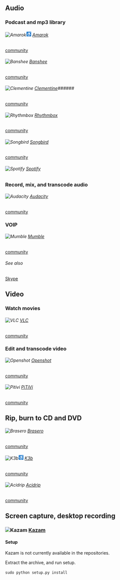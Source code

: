 ## Audio  ##

### Podcast and mp3 library ###

###### ![][img-amarok]![KDE][emblem-kde] [Amarok][homepage-amarok] ######
[community][community-amarok]
###### ![][img-banshee] [Banshee][homepage-banshee] <a id="banshee"/> ######
[community][community-banshee]
###### ![][img-clementine] [Clementine][homepage-clementine]######
[community][community-clementine]
###### ![][img-rhythmbox] [Rhythmbox][homepage-rhythmbox] ######
[community][community-rhythmbox]
###### ![][img-songbird] [Songbird][homepage-songbird] ######
[community][community-songbird]
###### ![][img-spotify] [Spotify][homepage-spotify] ######

### Record, mix, and transcode audio ###

###### ![][img-audacity] [Audacity][homepage-audacity] ######
[community][community-audacity]

### VOIP ###

###### ![][img-mumble] [Mumble][homepage-mumble] ######

[community][community-mumble]

###### See also ######

[Skype][anchor-skype]

## Video ##

### Watch movies ###

###### ![][img-vlc] [VLC][homepage-vlc] ######

[community][community-vlc]

### Edit and transcode video ###

###### ![][img-openshot] [Openshot][homepage-openshot] ######

[community][community-openshot]

###### ![][img-pitivi] [PiTiVi][homepage-pitivi] ######

[community][community-pitivi]

## Rip, burn to CD and DVD ##

###### ![][img-brasero] [Brasero][homepage-brasero] ######
[community][community-brasero]
###### ![][img-k3b]![KDE][emblem-kde] [K3b][homepage-k3b] ######
[community][community-k3b]
###### ![][img-acidrip] [Acidrip][homepage-acidrip] ######
[community][community-acidrip]

## Screen capture, desktop recording ##

### ![][img-kazam] [Kazam][homepage-kazam] ###

#### Setup ####

Kazam is not currently available in the repositories.

Extract the archive, and run setup.

`sudo python setup.py install`

[anchor-skype]: Messaging#wiki-skype

[community-acidrip]: http://community.linuxmint.com/software/view/acidrip
[community-amarok]: http://community.linuxmint.com/software/view/amarok
[community-audacity]: http://community.linuxmint.com/software/view/audacity
[community-banshee]: http://community.linuxmint.com/software/view/banshee
[community-brasero]: http://community.linuxmint.com/software/view/brasero
[community-clementine]: http://community.linuxmint.com/software/view/clementine
[community-k3b]: http://community.linuxmint.com/software/view/k3b
[community-mumble]: http://community.linuxmint.com/software/view/mumble
[community-openshot]: http://community.linuxmint.com/software/view/openshot
[community-pitivi]: http://community.linuxmint.com/software/view/pitivi
[community-rhythmbox]: http://community.linuxmint.com/software/view/rhythmbox
[community-songbird]: http://community.linuxmint.com/software/view/songbird
[community-spotify]: http://community.linuxmint.com/software/view/spotify
[community-vlc]: http://community.linuxmint.com/software/view/vlc

[emblem-kde]: image/boston.png "KDE"

[homepage-acidrip]: http://sourceforge.net/projects/acidrip/ "Acidrip"
[homepage-amarok]: http://amarok.kde.org/ "Amarok"
[homepage-audacity]: http://audacity.sourceforge.net/ "Audacity"
[homepage-banshee]: http://banshee.fm/ "Banshee"
[homepage-brasero]: http://projects.gnome.org/brasero/ "Brasero"
[homepage-clementine]: http://www.clementine-player.org/
[homepage-k3b]: http://www.k3b.org/ "K3b"
[homepage-kazam]: https://launchpad.net/kazam/+download "Kazam"
[homepage-mumble]: http://mumble.sourceforge.net/ "Mumble"
[homepage-openshot]: http://www.openshotvideo.com/
[homepage-pitivi]: http://www.pitivi.org/ "PiTiVi"
[homepage-rhythmbox]: http://projects.gnome.org/rhythmbox/ "Rhythmbox"
[homepage-songbird]: http://getsongbird.com/ "Songbird"
[homepage-spotify]: http://www.spotify.com/ "Spotify"
[homepage-vlc]: http://www.videolan.org/vlc/ "VLC"

[img-acidrip]: image/acidrip.png "Acidrip"
[img-amarok]: image/amarok.png "Amarok"
[img-audacity]: image/audacity.png "Audacity"
[img-banshee]: image/banshee.png "Banshee"
[img-brasero]: image/brasero.png "Brasero"
[img-clementine]: image/clementine.png "Clementine"
[img-k3b]: image/k3b.png "K3b"
[img-kazam]: image/kazam.png "Kazam"
[img-mumble]: image/mumble.png "Mumble"
[img-openshot]: image/openshot.png "Openshot"
[img-pitivi]: image/pitivi.png "Pitivi"
[img-rhythmbox]: image/rhythmbox.png "Rhythmbox"
[img-songbird]: image/songbird.png "Songbird"
[img-spotify]: image/spotify.png "Spotify"
[img-vlc]: image/vlc.png "VLC"